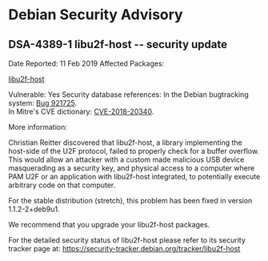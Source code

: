 
Debian Security Advisory
========================


DSA-4389-1 libu2f-host -- security update
-----------------------------------------



Date Reported:
11 Feb 2019
Affected Packages:

[libu2f-host](https://packages.debian.org/src:libu2f-host)

Vulnerable:
Yes
Security database references:
In the Debian bugtracking system: [Bug 921725](https://bugs.debian.org/cgi-bin/bugreport.cgi?bug=921725).  
In Mitre's CVE dictionary: [CVE-2018-20340](https://security-tracker.debian.org/tracker/CVE-2018-20340).  

More information:

Christian Reitter discovered that libu2f-host, a library implementing
the host-side of the U2F protocol, failed to properly check for a
buffer overflow. This would allow an attacker with a custom made
malicious USB device masquerading as a security key, and physical
access to a computer where PAM U2F or an application with libu2f-host
integrated, to potentially execute arbitrary code on that computer.


For the stable distribution (stretch), this problem has been fixed in
version 1.1.2-2+deb9u1.


We recommend that you upgrade your libu2f-host packages.


For the detailed security status of libu2f-host please refer to
its security tracker page at:
<https://security-tracker.debian.org/tracker/libu2f-host>





